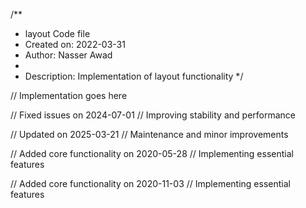 /**
 * layout Code file
 * Created on: 2022-03-31
 * Author: Nasser Awad
 *
 * Description: Implementation of layout functionality
 */
 
// Implementation goes here


// Fixed issues on 2024-07-01
// Improving stability and performance

// Updated on 2025-03-21
// Maintenance and minor improvements

// Added core functionality on 2020-05-28
// Implementing essential features

// Added core functionality on 2020-11-03
// Implementing essential features
